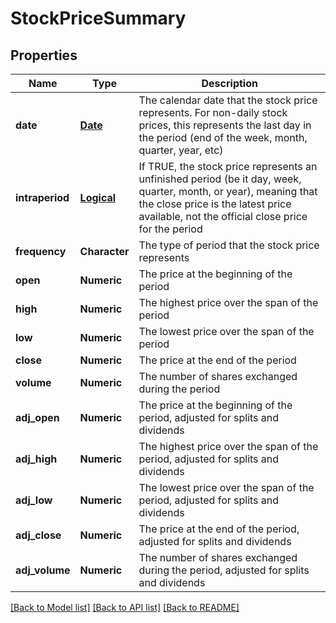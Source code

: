 # StockPriceSummary

[//]: # (CLASS:IntrinioSDK::StockPriceSummary)

[//]: # (KIND:object)

## Properties

[//]: # (START_DEFINITION)

Name | Type | Description
------------ | ------------- | -------------
**date** | [**Date**](Date.md) | The calendar date that the stock price represents. For non-daily stock prices, this represents the last day in the period (end of the week, month, quarter, year, etc) &nbsp;
**intraperiod** | [**Logical**](Logical.md) | If TRUE, the stock price represents an unfinished period (be it day, week, quarter, month, or year), meaning that the close price is the latest price available, not the official close price for the period &nbsp;
**frequency** | **Character** | The type of period that the stock price represents &nbsp;
**open** | **Numeric** | The price at the beginning of the period &nbsp;
**high** | **Numeric** | The highest price over the span of the period &nbsp;
**low** | **Numeric** | The lowest price over the span of the period &nbsp;
**close** | **Numeric** | The price at the end of the period &nbsp;
**volume** | **Numeric** | The number of shares exchanged during the period &nbsp;
**adj_open** | **Numeric** | The price at the beginning of the period, adjusted for splits and dividends &nbsp;
**adj_high** | **Numeric** | The highest price over the span of the period, adjusted for splits and dividends &nbsp;
**adj_low** | **Numeric** | The lowest price over the span of the period, adjusted for splits and dividends &nbsp;
**adj_close** | **Numeric** | The price at the end of the period, adjusted for splits and dividends &nbsp;
**adj_volume** | **Numeric** | The number of shares exchanged during the period, adjusted for splits and dividends &nbsp;

[//]: # (END_DEFINITION)


[//]: # (CONTAINED_CLASS:IntrinioSDK::Date)


[//]: # (CONTAINED_CLASS:IntrinioSDK::Logical)


[[Back to Model list]](../README.md#documentation-for-models) [[Back to API list]](../README.md#documentation-for-api-endpoints) [[Back to README]](../README.md)


